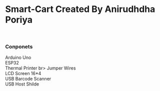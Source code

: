 # Smart-Cart Created By Anirudhdha Poriya
<br>


<h3>Conponets </h3>
Arduino Uno <br>
ESP32 <br>
Thermal Printer br>
Jumper Wires <br>
LCD Screen 16*4 <br>
USB Barcode Scanner <br>
USB Host Shilde <br>
